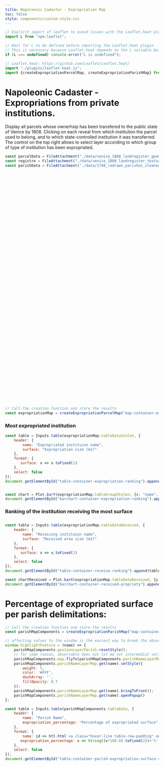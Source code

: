 ```yaml
---
title: Napoleonic Cadaster - Expropriation Map
toc: false
style: components/custom-style.css
---
```


```js
// Explicit import of leaflet to avoid issues with the Leaflet.heat plugin
import L from "npm:leaflet";
```

```js
// Wait for L to be defined before importing the Leaflet.heat plugin
// This is necessary because Leaflet.heat depends on the L variable being defined
if (L === undefined) console.error("L is undefined");

// Leaflet.heat: https://github.com/Leaflet/Leaflet.heat/
import "./plugins/leaflet-heat.js";
import {createExpropriationParcelMap, createExpropriationParishMap} from "./components/map-expropriation.js";
```

# Napoleonic Cadaster - Expropriations from private institutions.
Display all parcels whose ownerhsip has been transfered to the public state of Venice by 1808. Clicking on each reveal from which institution the parcel used to belong, and to which state-controlled institution it was transferred. The control on the top right allows to select layer according to which group of type of institution has been expropriated.

```js
const parcelData = FileAttachment("./data/venice_1808_landregister_geometries.geojson").json();
const registre = FileAttachment("./data/venice_1808_landregister_textual_entries.json").json();
const parishData = FileAttachment("./data/1740_redrawn_parishes_cleaned_wikidata_standardised.geojson").json();
```

<!-- Create the map container -->
<div id="map-container-expropriations" class="map-component" style="height: 750px;"></div>

```js
// Call the creation function and store the results
const expropriationMap = createExpropriationParcelMap("map-container-expropriations", parcelData, registre);
```

### Most expropriated institution

<!-- Create the tanble container -->

<div class="block-container">
<div id="table-container-expropriation-ranking"></div>
</div>

```js
const table = Inputs.table(expropriationMap.tableDataStolen, {
    header: {
        name: "Expropriated instituion name",
        surface: "Expropriation size (m2)"
    },
    format: {
       surface: x => x.toFixed(1)
    }, 
    select: false
});
document.getElementById("table-container-expropriation-ranking").append(table)
```


<!-- Create the tanble container -->
<div class="block-container">
<div id="barchart-container-expropriation-ranking" style="width: 1000px; margin: 1em 0 2em 0;"></div>
</div>

```js
const chart = Plot.barY(expropriationMap.tableGroupStolen, {x: "name", y: "surface"}).plot({marginLeft: 130});
document.getElementById("barchart-container-expropriation-ranking").append(chart);
```


### Ranking of the institution receiving the most surface

<!-- Create the tanble container -->
<div class="block-container">
<div id="table-container-receive-ranking" style="width: 700px; margin: 1em 0 2em 0;"></div>
</div>

```js
const table = Inputs.table(expropriationMap.tableDataReceived, {
    header: {
        name: "Receiving instituion name",
        surface: "Received area size (m2)"
    },
    format: {
       surface: x => x.toFixed(1)
    }, 
    select: false
});
document.getElementById("table-container-receive-ranking").append(table);
```


<!-- Create the tanble container -->
<div class="block-container">
<div id="barchart-container-received-propriety"></div>
</div>

```js
const chartReceived = Plot.barX(expropriationMap.tableDataReceived, {y: "name", x: "surface"}).plot({marginLeft: 130});
document.getElementById("barchart-container-received-propriety").append(chartReceived);
```

# Percentage of expropriated surface per parish delimitations:


<div id="map-container-parish-expropriation-size-hm" class="map-component"></div>

```js
// Call the creation function and store the results
const parishMapComponents = createExpropriationParishMap("map-container-parish-expropriation-size-hm", parcelData, registre, parishData);

// affecting values to the window is the easiest way to break the observable sandbox and make code available in the plain JS context of the webpage.
window.highlightFeature = (name) => {
    parishMapComponents.geoJsonLayerParish.resetStyle();
    // for some reason, observable does not let me set intermediat variable, so all action on layer has to call the layer from the hashMap again.
    parishMapComponents.map.flyTo(parishMapComponents.parishNameLayerMap.get(name).getBounds().getCenter(), 15.4);
    parishMapComponents.parishNameLayerMap.get(name).setStyle({
        weight: 5,
        color: '#FFF',
        dashArray: '',
        fillOpacity: 0.7
    });
    parishMapComponents.parishNameLayerMap.get(name).bringToFront();
    parishMapComponents.parishNameLayerMap.get(name).openPopup() 
};
```
<!-- Create the tanble container -->
<div class="block-container">
<div id="table-container-parish-expropriation-surface-ranking"></div>
</div>

```js
const table = Inputs.table(parishMapComponents.tableData, {
    header: {
        name: "Parish Name",
        expropriation_percentage: "Percentage of expropriated surface",
    },
    format: {
        name: id => htl.html`<a class="hover-line table-row-padding" onclick=window.highlightFeature("${id}");>${id}</a>`,
       expropriation_percentage: x => String((x*100.0).toFixed(2))+'%'
    }, 
    select: false
});
document.getElementById("table-container-parish-expropriation-surface-ranking").append(table)
```